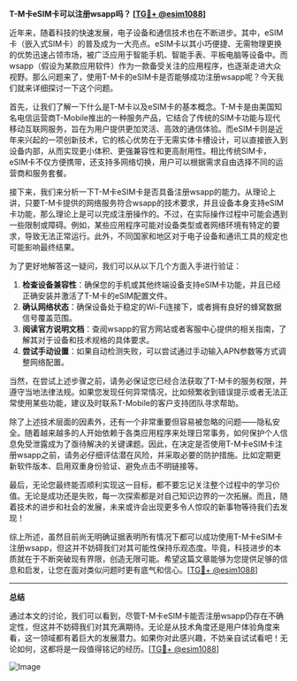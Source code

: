 **T-M卡eSIM卡可以注册wsapp吗？ [[TG💪+ @esim1088](https://t.me/s/esim1088)]**

近年来，随着科技的快速发展，电子设备和通信技术也在不断进步。其中，eSIM卡（嵌入式SIM卡）的普及成为一大亮点。eSIM卡以其小巧便捷、无需物理更换的优势迅速占领市场，被广泛应用于智能手机、智能手表、平板电脑等设备中。而wsapp（假设为某款应用软件）作为一款备受关注的应用程序，也逐渐走进大众视野。那么问题来了，使用T-M卡的eSIM卡是否能够成功注册wsapp呢？今天我们就来详细探讨一下这个问题。

首先，让我们了解一下什么是T-M卡以及eSIM卡的基本概念。T-M卡是由美国知名电信运营商T-Mobile推出的一种服务产品，它结合了传统的SIM卡功能与现代移动互联网服务，旨在为用户提供更加灵活、高效的通信体验。而eSIM卡则是近年来兴起的一项创新技术，它的核心优势在于无需实体卡槽设计，可以直接嵌入到设备内部，从而实现更小体积、更强兼容性和更高耐用性。相比传统SIM卡，eSIM卡不仅方便携带，还支持多网络切换，用户可以根据需求自由选择不同的运营商和服务套餐。

接下来，我们来分析一下T-M卡eSIM卡是否具备注册wsapp的能力。从理论上讲，只要T-M卡提供的网络服务符合wsapp的技术要求，并且设备本身支持eSIM卡功能，那么理论上是可以完成注册操作的。不过，在实际操作过程中可能会遇到一些限制或障碍。例如，某些应用程序可能对设备类型或者网络环境有特定的要求，导致无法正常运行。此外，不同国家和地区对于电子设备和通讯工具的规定也可能影响最终结果。

为了更好地解答这一疑问，我们可以从以下几个方面入手进行验证：

1. **检查设备兼容性**：确保您的手机或其他终端设备支持eSIM卡功能，并且已经正确安装并激活了T-M卡的eSIM配置文件。
2. **确认网络状态**：确保设备处于稳定的Wi-Fi连接下，或者拥有良好的蜂窝数据信号覆盖范围。
3. **阅读官方说明文档**：查阅wsapp的官方网站或者客服中心提供的相关指南，了解其对于设备和技术规格的具体要求。
4. **尝试手动设置**：如果自动检测失败，可以尝试通过手动输入APN参数等方式调整网络配置。

当然，在尝试上述步骤之前，请务必保证您已经合法获取了T-M卡的服务权限，并遵守当地法律法规。如果您发现任何异常情况，比如频繁收到错误提示或者无法正常使用某些功能，建议及时联系T-Mobile的客户支持团队寻求帮助。

除了上述技术层面的因素外，还有一个非常重要但容易被忽略的问题——隐私安全。随着越来越多的人开始依赖于各类应用程序来处理日常事务，如何保护个人信息免受泄露成为了亟待解决的关键课题。因此，在决定是否使用T-M卡eSIM卡注册wsapp之前，请务必仔细评估潜在风险，并采取必要的防护措施。比如定期更新软件版本、启用双重身份验证、避免点击不明链接等。

最后，无论您最终能否顺利实现这一目标，都不要忘记关注整个过程中的学习价值。无论是成功还是失败，每一次探索都是对自己知识边界的一次拓展。而且，随着技术的进步和社会的发展，未来或许会出现更多令人惊叹的新事物等待我们去发现！

综上所述，虽然目前尚无明确证据表明所有情况下都可以成功使用T-M卡eSIM卡注册wsapp，但这并不妨碍我们对其可能性保持乐观态度。毕竟，科技进步的本质就在于不断突破现有界限，创造无限可能。希望这篇文章能够为您提供足够的信息和启发，让您在面对类似问题时更有底气和信心。[[TG💪+ @esim1088](https://t.me/s/esim1088)]

---

**总结**

通过本文的讨论，我们可以看到，尽管T-M卡eSIM卡能否注册wsapp仍存在不确定性，但这并不妨碍我们对其充满期待。无论是从技术角度还是用户体验角度来看，这一领域都有着巨大的发展潜力。如果你对此感兴趣，不妨亲自试试看吧！无论如何，这都将是一段值得铭记的经历。[[TG💪+ @esim1088](https://t.me/s/esim1088)] 

![Image](https://i.postimg.cc/4NQfJmqS/Snipaste-2025-05-13-00-14-12.png)
